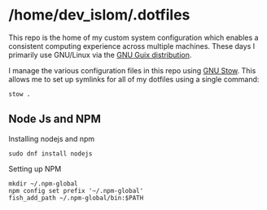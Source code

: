 # /home/dev_islom/.dotfiles

This repo is the home of my custom system configuration which enables a
consistent computing experience across multiple machines.  These days I
primarily use GNU/Linux via the [GNU Guix distribution](https://guix.gnu.org).

I manage the various configuration files in this repo using
[GNU Stow](https://www.gnu.org/software/stow/).  This allows me to set up
symlinks for all of my dotfiles using a single command:

```shell
stow .
```
## Node Js and NPM 

Installing nodejs and npm

```shell
sudo dnf install nodejs
```

Setting up NPM

```shell
mkdir ~/.npm-global
npm config set prefix '~/.npm-global'
fish_add_path ~/.npm-global/bin:$PATH
```
